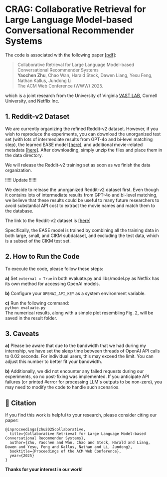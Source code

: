 # CRAG: Collaborative Retrieval for Large Language Model-based Conversational Recommender Systems

The code is associated with the following paper [[pdf]](https://arxiv.org/abs/2502.14137):

>Collaborative Retrieval for Large Language Model-based Conversational Recommender Systems    
>**Yaochen Zhu**, Chao Wan, Harald Steck, Dawen Liang, Yesu Feng, Nathan Kallus, Jundong Li    
>The ACM Web Conference (WWW) 2025.

which is a joint research from the University of Virginia [VAST LAB](https://jundongli.github.io/), Cornell University, and Netflix Inc.


## 1. Reddit-v2 Dataset

We are currently organizing the refined Reddit-v2 dataset. However, if you wish to reproduce the experiments, you can download the unorganized test set (with lots of intermediate results from GPT-4o and bi-level matching step), the learned EASE model [[here]](https://drive.google.com/file/d/1h_CIyLP0_pIF2kfVBS6jJOxy6Ux6TWkm/view?usp=drive_link), and additional movie-related metadata [[here]](https://drive.google.com/file/d/1PLxHu-claqgI_yPm1zQHG97mHob7xmUz/view?usp=sharing). After downloading, simply unzip the files and place them in the data directory.

We will release the Reddit-v2 training set as soon as we finish the data organization. 

!!!!! Update !!!!!!

We decide to release the unorganized Reddit-v2 dataset first. Even though it contains lots of intermediate results from GPT-4o and bi-level matching, we believe that these results could be useful to many future researchers to avoid substantial API cost to extract the movie names and match them to the database.

The link to the Reddit-v2 dataset is [[here]](https://drive.google.com/file/d/19rEYwEOlVFs04-PYQFzhfbgxLu42-mvl/view?usp=sharing)

Specifically, the EASE model is trained by combining all the training data in both large, small, and CIKM subdataset, and excluding the test data, which is a subset of the CIKM test set.

## 2. How to Run the Code

To execute the code, please follow these steps:

**a)** Set ```external = True``` in both evaluate.py and libs/model.py as Netflix has its own method for accessing OpenAI models.

**b)** Configure your ```OPENAI_API_KEY``` as a system environment variable.

**c)** Run the following command:  
```python evaluate.py```    
The numerical results, along with a simple plot resembling Fig. 2, will be saved in the result folder.


## 3. Caveats

**a)** Please be aware that due to the bandwidth that we had during my internship, we have set the sleep time between threads of OpenAI API calls to 0.02 seconds. For individual users, this may exceed the limit. You can adjust this number to better fit your bandwidth. 

**b)** Additionally, we did not encounter any failed requests during our experiments, so no post-fixing was implemented. If you anticipate API failures (or printed #error for processing LLM's outputs to be non-zero), you may need to modify the code to handle such scenarios.


## 🌟 Citation
If you find this work is helpful to your research, please consider citing our paper:
```
@inproceedings{zhu2025collaborative,
  title={Collaborative Retrieval for Large Language Model-based Conversational Recommender Systems},
  author={Zhu, Yaochen and Wan, Chao and Steck, Harald and Liang, Dawen and Yesu, Feng and Kallus, Nathan and Li, Jundong},
  booktitle={Proceedings of the ACM Web Conference},
  year={2025}
}
```
**Thanks for your interest in our work!**
